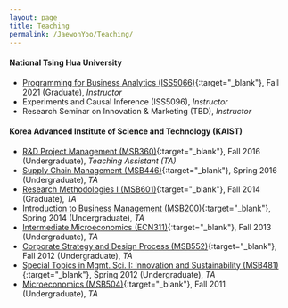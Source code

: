 ```yaml
---
layout: page
title: Teaching
permalink: /JaewonYoo/Teaching/
---
```


#### National Tsing Hua University
* [Programming for Business Analytics (ISS5066)](https://www.iss.nthu.edu.tw/Modules/BA){:target="_blank"}, Fall 2021 (Graduate), _Instructor_
* Experiments and Causal Inference (ISS5096), _Instructor_
* Research Seminar on Innovation & Marketing (TBD), _Instructor_


#### Korea Advanced Institute of Science and Technology (KAIST)
* [R&D Project Management (MSB360)](http://bulletin.kaist.ac.kr/html/en/?year=2016&id=en20161421&file=E){:target="_blank"}, Fall 2016 (Undergraduate), _Teaching Assistant (TA)_
* [Supply Chain Management (MSB446)](http://bulletin.kaist.ac.kr/html/en/?year=2016&id=en20161421&file=E){:target="_blank"}, Spring 2016 (Undergraduate), _TA_
* [Research Methodologies I (MSB601)](http://bulletin.kaist.ac.kr/html/en/?year=2014&id=en20141403&file=E){:target="_blank"}, Fall 2014 (Graduate), _TA_
* [Introduction to Business Management (MSB200)](http://bulletin.kaist.ac.kr/html/en/?year=2014&id=en20141403&file=E){:target="_blank"}, Spring 2014 (Undergraduate), _TA_
* [Intermediate Microeconomics (ECN311)](http://bulletin.kaist.ac.kr/html/en/?year=2014&id=en20141407&file=E){:target="_blank"}, Fall 2013 (Undergraduate), _TA_
* [Corporate Strategy and Design Process (MSB552)](http://bulletin.kaist.ac.kr/html/en/?year=2012&id=en20121501&file=E){:target="_blank"}, Fall 2012 (Undergraduate), _TA_
* [Special Topics in Mgmt. Sci. I: Innovation and Sustainability (MSB481)](http://bulletin.kaist.ac.kr/html/en/?year=2012&id=en20121501&file=E){:target="_blank"}, Spring 2012 (Undergraduate), _TA_
* [Microeconomics (MSB504)](http://bulletin.kaist.ac.kr/html/en/?year=2012&id=en20121501&file=E){:target="_blank"}, Fall 2011 (Undergraduate), _TA_
